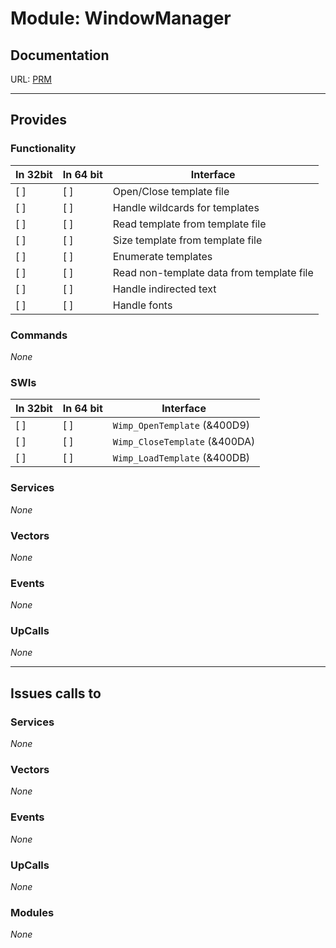 # Module: WindowManager

## Documentation

URL: [PRM](http://www.riscos.com/support/developers/prm/wimp.html)


---

## Provides

### Functionality

| In 32bit | In 64 bit | Interface |
|----------|-----------|-----------|
| [ ]      | [ ]       | Open/Close template file |
| [ ]      | [ ]       | Handle wildcards for templates |
| [ ]      | [ ]       | Read template from template file |
| [ ]      | [ ]       | Size template from template file |
| [ ]      | [ ]       | Enumerate templates |
| [ ]      | [ ]       | Read non-template data from template file |
| [ ]      | [ ]       | Handle indirected text |
| [ ]      | [ ]       | Handle fonts |

### Commands

*None*


### SWIs


| In 32bit | In 64 bit | Interface |
|----------|-----------|-----------|
| [ ]      | [ ]       | `Wimp_OpenTemplate` (&400D9) |
| [ ]      | [ ]       | `Wimp_CloseTemplate` (&400DA) |
| [ ]      | [ ]       | `Wimp_LoadTemplate` (&400DB) |


### Services

*None*


### Vectors


*None*


### Events


*None*


### UpCalls


*None*


---

## Issues calls to

### Services


*None*


### Vectors


*None*


### Events


*None*


### UpCalls


*None*


### Modules


*None*


